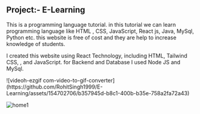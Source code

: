
<h2> Project:- E-Learning</h2>
<div>
<p className="">This is a programming language tutorial. in this tutorial we can
learn programming language like HTML , CSS, JavaScript, React js, Java, MySql, Python etc. this website is free of cost and they are help to increase
knowledge of students. 
</p> 
<p>I created this website using React Technology, including HTML, Tailwind CSS, , and JavaScript.
for Backend and Database I used Node JS and MySql.
</p>
![videoh-ezgif com-video-to-gif-converter](https://github.com/RohitSingh1999/E-Learning/assets/154702706/b357945d-b8c1-400b-b35e-758a2fa72a43)


![home1](https://github.com/RohitSingh1999/E-Learning/assets/154702706/748b0137-a51c-4709-b67b-e2c8e198e070)

</div>
